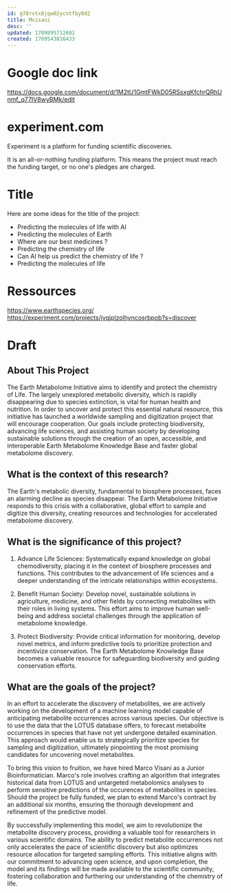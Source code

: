 ```yaml
---
id: g78rvtx8jqw02ycntfby0d2
title: Mvisani
desc: ''
updated: 1709895712601
created: 1709543816433
---
```


# Google doc link
https://docs.google.com/document/d/1M2tU1GmtFWkD05RSsxgKfchrQRhUnmf_q77IV8wyBMk/edit

# experiment.com
Experiment is a platform for funding scientific discoveries.

It is an all-or-nothing funding platform. This means the project must reach the funding target, or no one's pledges are charged.

# Title
Here are some ideas for the title of the project:
- Predicting the molecules of life with AI
- Predicting the molecules of Earth
- Where are our best medicines ? 
- Predicting the chemistry of life
- Can AI help us predict the chemistry of life ? 
- Predicting the molecules of life

# Ressources
https://www.earthspecies.org/
https://experiment.com/projects/jvqjplzolhyncosrbpob?s=discover


# Draft 
## About This Project
The Earth Metabolome Initiative aims to identify and protect the chemistry of Life. The largely unexplored metabolic diversity, which is rapidly disappearing due to species extinction, is vital for human health and nutrition. In order to uncover and protect this essential natural resource, this initiative has launched a worldwide sampling and digitization project that will encourage cooperation. Our goals include protecting biodiversity, advancing life sciences, and assisting human society by developing sustainable solutions through the creation of an open, accessible, and interoperable Earth Metabolome Knowledge Base and faster global metabolome discovery.

## What is the context of this research?
The Earth's metabolic diversity, fundamental to biosphere processes, faces an alarming decline as species disappear. The Earth Metabolome Initiative responds to this crisis with a collaborative, global effort to sample and digitize this diversity, creating resources and technologies for accelerated metabolome discovery.

## What is the significance of this project?
1. Advance Life Sciences: Systematically expand knowledge on global chemodiversity, placing it in the context of biosphere processes and functions. This contributes to the advancement of life sciences and a deeper understanding of the intricate relationships within ecosystems.

2. Benefit Human Society: Develop novel, sustainable solutions in agriculture, medicine, and other fields by connecting metabolites with their roles in living systems. This effort aims to improve human well-being and address societal challenges through the application of metabolome knowledge.

3. Protect Biodiversity: Provide critical information for monitoring, develop novel metrics, and inform predictive tools to prioritize protection and incentivize conservation. The Earth Metabolome Knowledge Base becomes a valuable resource for safeguarding biodiversity and guiding conservation efforts.

## What are the goals of the project?
In an effort to accelerate the discovery of metabolites, we are actively working on the development of a machine learning model capable of anticipating metabolite occurrences across various species. Our objective is to use the data that the LOTUS database offers, to forecast metabolite occurrences in species that have not yet undergone detailed examination. This approach would enable us to strategically prioritize species for sampling and digitization, ultimately pinpointing the most promising candidates for uncovering novel metabolites.

To bring this vision to fruition, we have hired Marco Visani as a Junior Bioinformatician. Marco's role involves crafting an algorithm that integrates historical data from LOTUS and untargeted metabolomics analyses to perform sensitive predictions of the occurences of metabolites in species. Should the project be fully funded, we plan to extend Marco's contract by an additional six months, ensuring the thorough development and refinement of the predictive model.

By successfully implementing this model, we aim to revolutionize the metabolite discovery process, providing a valuable tool for researchers in various scientific domains. The ability to predict metabolite occurrences not only accelerates the pace of scientific discovery but also optimizes resource allocation for targeted sampling efforts. This initiative aligns with our commitment to advancing open science, and upon completion, the model and its findings will be made available to the scientific community, fostering collaboration and furthering our understanding of the chemistry of life.